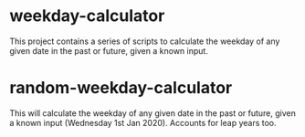 # weekday-calculator
This project contains a series of scripts to calculate the weekday of any given date in the past or future, given a known input.

# random-weekday-calculator
This will calculate the weekday of any given date in the past or future, given a known input (Wednesday 1st Jan 2020). Accounts for leap years too.
